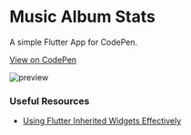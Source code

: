# Music Album Stats

A simple Flutter App for CodePen.

[View on CodePen](https://codepen.io/)

![preview](https://github.com/mzdm/codepens/blob/master/codepens/music_album_stats/img/final.gif?raw=true)

### Useful Resources

- [Using Flutter Inherited Widgets Effectively](https://ericwindmill.com/articles/inherited_widget/)
